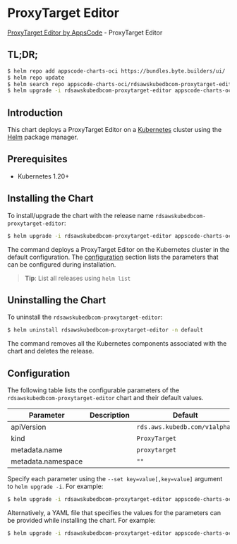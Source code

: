 # ProxyTarget Editor

[ProxyTarget Editor by AppsCode](https://byte.builders) - ProxyTarget Editor

## TL;DR;

```bash
$ helm repo add appscode-charts-oci https://bundles.byte.builders/ui/
$ helm repo update
$ helm search repo appscode-charts-oci/rdsawskubedbcom-proxytarget-editor --version=v0.4.18
$ helm upgrade -i rdsawskubedbcom-proxytarget-editor appscode-charts-oci/rdsawskubedbcom-proxytarget-editor -n default --create-namespace --version=v0.4.18
```

## Introduction

This chart deploys a ProxyTarget Editor on a [Kubernetes](http://kubernetes.io) cluster using the [Helm](https://helm.sh) package manager.

## Prerequisites

- Kubernetes 1.20+

## Installing the Chart

To install/upgrade the chart with the release name `rdsawskubedbcom-proxytarget-editor`:

```bash
$ helm upgrade -i rdsawskubedbcom-proxytarget-editor appscode-charts-oci/rdsawskubedbcom-proxytarget-editor -n default --create-namespace --version=v0.4.18
```

The command deploys a ProxyTarget Editor on the Kubernetes cluster in the default configuration. The [configuration](#configuration) section lists the parameters that can be configured during installation.

> **Tip**: List all releases using `helm list`

## Uninstalling the Chart

To uninstall the `rdsawskubedbcom-proxytarget-editor`:

```bash
$ helm uninstall rdsawskubedbcom-proxytarget-editor -n default
```

The command removes all the Kubernetes components associated with the chart and deletes the release.

## Configuration

The following table lists the configurable parameters of the `rdsawskubedbcom-proxytarget-editor` chart and their default values.

|     Parameter      | Description |                 Default                  |
|--------------------|-------------|------------------------------------------|
| apiVersion         |             | <code>rds.aws.kubedb.com/v1alpha1</code> |
| kind               |             | <code>ProxyTarget</code>                 |
| metadata.name      |             | <code>proxytarget</code>                 |
| metadata.namespace |             | <code>""</code>                          |


Specify each parameter using the `--set key=value[,key=value]` argument to `helm upgrade -i`. For example:

```bash
$ helm upgrade -i rdsawskubedbcom-proxytarget-editor appscode-charts-oci/rdsawskubedbcom-proxytarget-editor -n default --create-namespace --version=v0.4.18 --set apiVersion=rds.aws.kubedb.com/v1alpha1
```

Alternatively, a YAML file that specifies the values for the parameters can be provided while
installing the chart. For example:

```bash
$ helm upgrade -i rdsawskubedbcom-proxytarget-editor appscode-charts-oci/rdsawskubedbcom-proxytarget-editor -n default --create-namespace --version=v0.4.18 --values values.yaml
```
